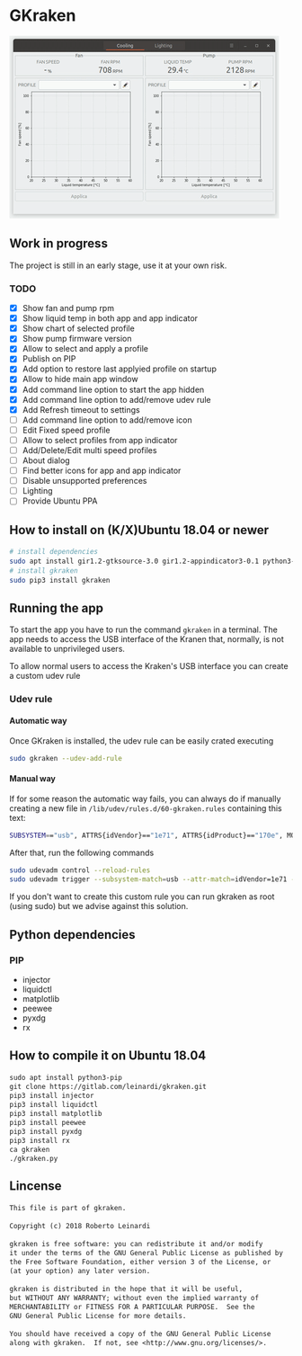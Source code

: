 # GKraken

![GKraken video](/art/gkraken-video.gif)

## Work in progress
The project is still in an early stage, use it at your own risk.

### TODO

- [x] Show fan and pump rpm
- [x] Show liquid temp in both app and app indicator
- [x] Show chart of selected profile
- [x] Show pump firmware version
- [x] Allow to select and apply a profile
- [x] Publish on PIP
- [x] Add option to restore last applyied profile on startup
- [x] Allow to hide main app window
- [x] Add command line option to start the app hidden
- [x] Add command line option to add/remove udev rule
- [x] Add Refresh timeout to settings 
- [ ] Add command line option to add/remove icon
- [ ] Edit Fixed speed profile
- [ ] Allow to select profiles from app indicator
- [ ] Add/Delete/Edit multi speed profiles
- [ ] About dialog
- [ ] Find better icons for app and app indicator
- [ ] Disable unsupported preferences
- [ ] Lighting
- [ ] Provide Ubuntu PPA

## How to install on (K/X)Ubuntu 18.04 or newer
```bash
# install dependencies
sudo apt install gir1.2-gtksource-3.0 gir1.2-appindicator3-0.1 python3-gi-cairo python3-pip
# install gkraken
sudo pip3 install gkraken
```

## Running the app
To start the app you have to run the command `gkraken` in a terminal. The app needs to access the USB interface of the Kranen that, normally,
is not available to unprivileged users. 

To allow normal users to access the Kraken's USB interface you can 
create a custom udev rule

### Udev rule
#### Automatic way
Once GKraken is installed, the udev rule can be easily crated executing
```bash
sudo gkraken --udev-add-rule
```

#### Manual way
If for some reason the automatic way fails, you can always do if manually creating a new 
file in `/lib/udev/rules.d/60-gkraken.rules` containing this text:
```bash
SUBSYSTEM=="usb", ATTRS{idVendor}=="1e71", ATTRS{idProduct}=="170e", MODE="0666"
```

After that, run the following commands
```bash
sudo udevadm control --reload-rules
sudo udevadm trigger --subsystem-match=usb --attr-match=idVendor=1e71 --action=add
```

If you don't want to create this custom rule you can run gkraken as root 
(using sudo) but we advise against this solution.


## Python dependencies
### PIP
* injector
* liquidctl
* matplotlib
* peewee
* pyxdg
* rx

## How to compile it on Ubuntu 18.04

```
sudo apt install python3-pip
git clone https://gitlab.com/leinardi/gkraken.git
pip3 install injector
pip3 install liquidctl
pip3 install matplotlib
pip3 install peewee
pip3 install pyxdg
pip3 install rx
ca gkraken
./gkraken.py
```

## Lincense
```
This file is part of gkraken.

Copyright (c) 2018 Roberto Leinardi

gkraken is free software: you can redistribute it and/or modify
it under the terms of the GNU General Public License as published by
the Free Software Foundation, either version 3 of the License, or
(at your option) any later version.

gkraken is distributed in the hope that it will be useful,
but WITHOUT ANY WARRANTY; without even the implied warranty of
MERCHANTABILITY or FITNESS FOR A PARTICULAR PURPOSE.  See the
GNU General Public License for more details.

You should have received a copy of the GNU General Public License
along with gkraken.  If not, see <http://www.gnu.org/licenses/>.
```